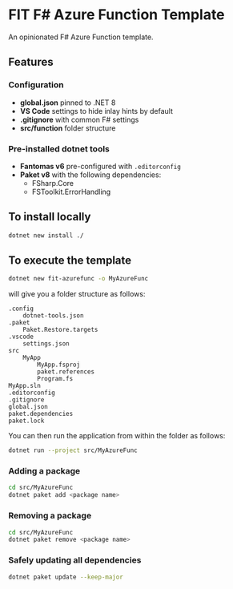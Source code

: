 # FIT F# Azure Function Template
An opinionated F# Azure Function template.

## Features

### Configuration
* **global.json** pinned to .NET 8
* **VS Code** settings to hide inlay hints by default
* **.gitignore** with common F# settings
* **src/function** folder structure

### Pre-installed dotnet tools
* **Fantomas v6** pre-configured with `.editorconfig`
* **Paket v8** with the following dependencies:
    * FSharp.Core
    * FSToolkit.ErrorHandling

## To install locally
```bash
dotnet new install ./
```

## To execute the template
```bash
dotnet new fit-azurefunc -o MyAzureFunc
```

will give you a folder structure as follows:

```
.config
    dotnet-tools.json
.paket
    Paket.Restore.targets
.vscode
    settings.json
src
    MyApp
        MyApp.fsproj
        paket.references
        Program.fs
MyApp.sln
.editorconfig
.gitignore
global.json
paket.dependencies
paket.lock
```

You can then run the application from within the folder as follows:

```bash
dotnet run --project src/MyAzureFunc
```

### Adding a package
```bash
cd src/MyAzureFunc
dotnet paket add <package name>
```
### Removing a package
```bash
cd src/MyAzureFunc
dotnet paket remove <package name>
```
### Safely updating all dependencies
```bash
dotnet paket update --keep-major
```